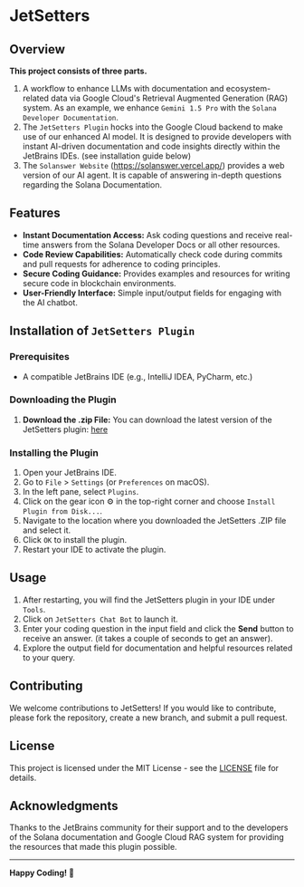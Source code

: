 # JetSetters

## Overview
**This project consists of three parts.**

1) A workflow to enhance LLMs with documentation and ecosystem-related data via Google Cloud's Retrieval Augmented Generation (RAG) system. As an example, we enhance `Gemini 1.5 Pro` with the `Solana Developer Documentation`.
2) The `JetSetters Plugin` hocks into the Google Cloud backend to make use of our enhanced AI model. It is designed to provide developers with instant AI-driven documentation and code insights directly within the JetBrains IDEs. (see installation guide below)
3) The `Solanswer Website` (https://solanswer.vercel.app/) provides a web version of our AI agent. It is capable of answering in-depth questions regarding the Solana Documentation.

## Features
- **Instant Documentation Access:** Ask coding questions and receive real-time answers from the Solana Developer Docs or all other resources.
- **Code Review Capabilities:** Automatically check code during commits and pull requests for adherence to coding principles.
- **Secure Coding Guidance:** Provides examples and resources for writing secure code in blockchain environments.
- **User-Friendly Interface:** Simple input/output fields for engaging with the AI chatbot.

## <a name="Installation"></a> Installation of `JetSetters Plugin`

### Prerequisites
- A compatible JetBrains IDE (e.g., IntelliJ IDEA, PyCharm, etc.)

### Downloading the Plugin
1. **Download the .zip File:**
   You can download the latest version of the JetSetters plugin: [here](https://github.com/shumancheng/JetSetters/raw/refs/heads/main/Plugin-1.0-SNAPSHOT.zip)

### Installing the Plugin
1. Open your JetBrains IDE.
2. Go to `File` > `Settings` (or `Preferences` on macOS).
3. In the left pane, select `Plugins`.
4. Click on the gear icon ⚙️ in the top-right corner and choose `Install Plugin from Disk...`.
5. Navigate to the location where you downloaded the JetSetters .ZIP file and select it.
6. Click `OK` to install the plugin.
7. Restart your IDE to activate the plugin.

## Usage
1. After restarting, you will find the JetSetters plugin in your IDE under `Tools`.
2. Click on `JetSetters Chat Bot` to launch it.
3. Enter your coding question in the input field and click the **Send** button to receive an answer. (it takes a couple of seconds to get an answer).
4. Explore the output field for documentation and helpful resources related to your query.

## Contributing
We welcome contributions to JetSetters! If you would like to contribute, please fork the repository, create a new branch, and submit a pull request.

## License
This project is licensed under the MIT License - see the [LICENSE](LICENSE) file for details.

## Acknowledgments
Thanks to the JetBrains community for their support and to the developers of the Solana documentation and Google Cloud RAG system for providing the resources that made this plugin possible.


---

**Happy Coding! 🚀**
